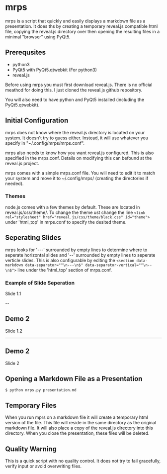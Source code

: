# mrps

mrps is a script that quickly and easily displays a markdown file as a presentation. It does ths by creating a temporary reveal.js compatible html file, copying the reveal.js directory over then opening the resulting files in a minimal "browser" using PyQt5.

## Prerequsites

- python3
- PyQt5 with PyQt5.qtwebkit (For python3)
- reveal.js

Before using mrps you must first download reveal.js. There is no official meathod for doing this. I just cloned the reveal.js github repository.

You will also need to have python and PyQt5 installed (including the PyQt5.qtwebkit).

## Initial Configuration

mrps does not know where the reveal.js directory is located on your system. It doesn't try to guess either. Instead, it will use whatever you specify in "~/.config/mrps/mrps.conf".

mrps also needs to know how you want reveal.js configured. This is also specified in the mrps.conf. Details on modifying this can befound at the reveal.js project.

mrps comes with a simple mrps.conf file. You will need to edit it to match your system and move it to ~/.config/mrps/ (creating the directories if needed).

### Themes

node.js comes with a few themes by default. These are located in reveal.js/css/theme/. To change the theme ust change the line ``` <link rel="stylesheet" href="reveal.js/css/theme/black.css" id="theme"> ``` under 'html_top' in mrps.conf to specify the desited theme.

## Seperating Slides

mrps looks for '---' surrounded by empty lines to determine where to seperate horizontal slides and '--' surrounded by empty lines to seperate verticle slides. This is also configurable by editing the ``` <section data-markdown data-separator="^\n---\n$" data-separator-vertical="^\n--\n$"> ``` line under the 'html_top' section of mrps.conf.

### Example of Slide Seperation

 Slide 1.1

 --

 ## Demo 2
 Slide 1.2

 ---

 ## Demo 2
 Slide 2

## Opening a Markdown File as a Presentation

    $ python mrps.py presentation.md

## Temporary Files

When you run mprs on a markdown file it will create a temporary html version of the file. This file will reside in the same directory as the original markdown file. It will also place a copy of the reveal.js directory into this directory. When you close the presentation, these files will be deleted.

## Quality Warning

This is a quick script with no quality control. It does not try to fail gracefully, verify input or avoid overwriting files.
